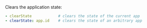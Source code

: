 Clears the application state:
```yaml
- clearState            # clears the state of the current app
- clearState: app.id    # clears the state of an arbitrary app
```